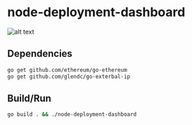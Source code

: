 # node-deployment-dashboard

![alt text](https://github.com/xero-official/node-deployment-dashboard/raw/master/screenshot.png)

## Dependencies
```bash
go get github.com/ethereum/go-ethereum
go get github.com/glendc/go-exterbal-ip
```

## Build/Run

```bash
go build . && ./node-deployment-dashboard
```
